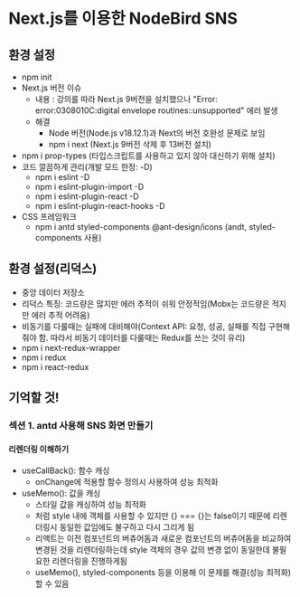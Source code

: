 # Next.js를 이용한 NodeBird SNS

## 환경 설정

- npm init
- Next.js 버전 이슈
  - 내용 : 강의를 따라 Next.js 9버전을 설치했으나 "Error: error:0308010C:digital envelope routines::unsupported" 에러 발생
  - 해결
    - Node 버전(Node.js v18.12.1)과 Next의 버전 호완성 문제로 보임
    - npm i next (Next.js 9버전 삭제 후 13버전 설치)
- npm i prop-types (타입스크립트를 사용하고 있지 않아 대신하기 위해 설치)
- 코드 깔끔하게 관리(개발 모드 한정: -D)
  - npm i eslint -D
  - npm i eslint-plugin-import -D
  - npm i eslint-plugin-react -D
  - npm i eslint-plugin-react-hooks -D
- CSS 프레임워크
  - npm i antd styled-components @ant-design/icons (andt, styled-components 사용)

## 환경 설정(리덕스)

- 중앙 데이터 저장소
- 리덕스 특징: 코드량은 많지만 에러 추적이 쉬워 안정적임(Mobx는 코드량은 적지만 에러 추적 어려움)
- 비동기를 다룰때는 실패에 대비해야(Context API: 요청, 성공, 실패를 직접 구현해줘야 함. 따라서 비동기 데이터를 다룰때는 Redux를 쓰는 것이 유리)
- npm i next-redux-wrapper
- npm i redux
- npm i react-redux

## 기억할 것!

### 섹션 1. antd 사용해 SNS 화면 만들기

#### 리렌더링 이해하기

- useCallBack(): 함수 캐싱
  - onChange에 적용할 함수 정의시 사용하여 성능 최적화
- useMemo(): 값을 캐싱
  - 스타일 값을 캐싱하여 성능 최적화
  - <div style={{ marginTop: 10 }}> 처럼 style 내에 객체를 사용할 수 있지만 {} === {}는 false이기 때문에 리렌더링시 동일한 값임에도 불구하고 다시 그리게 됨
  - 리액트는 이전 컴포넌트의 버츄어돔과 새로운 컴포넌트의 버츄어돔을 비교하여 변경된 것을 리렌더링하는데 style 객체의 경우 값의 변경 없이 동일한데 불필요한 리렌더링을 진행하게됨
  - useMemo(), styled-components 등을 이용해 이 문제를 해결(성능 최적화)할 수 있음

